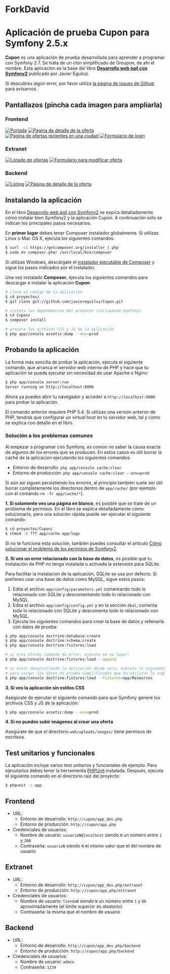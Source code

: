 ForkDavid
=========

Aplicación de prueba Cupon para Symfony 2.5.x
=============================================

**Cupon** es una aplicación de prueba desarrollada para aprender a programar con Symfony 2.7. Se trata de un clon simplificado de Groupon, de ahí el nombre. Esta aplicación es la base del libro **[Desarrollo web ágil con Symfony2](http://www.symfony.es/libro/)** publicado por Javier Eguiluz.

Si descubres algún error, por favor utiliza [la página de issues de Github](https://github.com/javiereguiluz/Cupon/issues) para avisarnos.

Pantallazos (pincha cada imagen para ampliarla)
-----------------------------------------------

### Frontend

[![Portada](http://javiereguiluz.com/cupon/screenshots/thumb-cupon-frontend-portada.png)](http://javiereguiluz.com/cupon/screenshots/cupon-frontend-portada.png)
[![Página de detalle de la oferta](http://javiereguiluz.com/cupon/screenshots/thumb-cupon-frontend-oferta.png)](http://javiereguiluz.com/cupon/screenshots/cupon-frontend-oferta.png)
[![Página de ofertas recientes en una ciudad](http://javiereguiluz.com/cupon/screenshots/thumb-cupon-frontend-recientes.png)](http://javiereguiluz.com/cupon/screenshots/cupon-frontend-recientes.png)
[![Formulario de login](http://javiereguiluz.com/cupon/screenshots/thumb-cupon-frontend-login.png)](http://javiereguiluz.com/cupon/screenshots/cupon-frontend-login.png)

### Extranet

[![Listado de ofertas](http://javiereguiluz.com/cupon/screenshots/thumb-cupon-extranet-listado.png)](http://javiereguiluz.com/cupon/screenshots/cupon-extranet-listado.png)
[![Formulario para modificar oferta](http://javiereguiluz.com/cupon/screenshots/thumb-cupon-extranet-modificar-oferta.png)](http://javiereguiluz.com/cupon/screenshots/cupon-extranet-modificar-oferta.png)

### Backend

[![Listing](http://javiereguiluz.com/cupon/screenshots/thumb-cupon-backend-listado.png)](http://javiereguiluz.com/cupon/screenshots/cupon-backend-listado.png)
[![Página de detalle de la oferta](http://javiereguiluz.com/cupon/screenshots/thumb-cupon-backend-ver-oferta.png)](http://javiereguiluz.com/cupon/screenshots/cupon-backend-ver-oferta.png)

Instalando la aplicación
------------------------

En el libro [Desarrollo web ágil con Symfony2](http://www.symfony.es/libro/) se expica detalladamente cómo instalar bien Symfony2 y la aplicación Cupon. A continuación sólo se indican los principales pasos necesarios.

En **primer lugar** debes tener Composer instalador globalmente. Si utilizas Linux o Mac OS X, ejecuta los siguientes comandos:

```bash
$ curl -sS https://getcomposer.org/installer | php 
$ sudo mv composer.phar /usr/local/bin/composer
```

Si utilizas Windows, descárgate el [instalador ejecutable de Composer](https://getcomposer.org/download) y sigue los pasos indicados por el instalador.

Una vez instalado **Composer**, ejecuta los siguientes comandos para descargar e instalar la aplicación **Cupon**:

```bash
# clona el código de la aplicación
$ cd proyectos/
$ git clone git://github.com/javiereguiluz/Cupon.git

# instala las dependencias del proyecot (incluyendo Symfony)
$ cd Cupon/
$ composer install

# prepara los archivos CSS y JS de la aplicación
$ php app/console assetic:dump --env=prod
```

Probando la aplicación
----------------------

La forma más sencilla de probar la aplicación, ejecuta el siguiente comando, que arranca el servidor web interno de PHP y hace que tu aplicación se pueda ejecutar sin necesidad de usar Apache o Nginx:

```bash
$ php app/console server:run
Server running on http://localhost:8000
```

Ahora ya puedes abrir tu navegador y acceder a `http://localhost:8000` para probar la aplicación.

El comando anterior requiere PHP 5.4. Si utilizas una versión anterior de PHP, tendrás que configurar un *virtual host* en tu servidor web, tal y como se explica con detalle en el libro.

### Solución a los problemas comunes

Al empezar a programar con Symfony, es común no saber la causa exacta de algunos de los errores que se producen. En estos casos es útil borrar la caché de la aplicación ejecutando los siguientes comandos:

  * Entorno de desarrollo: `php app/console cache:clear`
  * Entorno de producción: `php app/console cache:clear --env=prod`

Si aún así siguen persistiendo los errores, al principio también suele ser útil borrar completamente los directorios dentro de `app/cache/` (por ejemplo con el comando `rm -fr app/cache/*`).

**1. Si solamente ves una página en blanco**, es posible que se trate de un problema de permisos. En el libro se explica detalladamente cómo solucionarlo, pero una solución rápida puede ser ejecutar el siguiente comando:

```bash
$ cd proyectos/Cupon/
$ chmod -R 777 app/cache app/logs
```

Si no te funciona esta solución, también puedes consultar el artículo [Cómo solucionar el problema de los permisos de Symfony2](http://symfony.es/documentacion/como-solucionar-el-problema-de-los-permisos-de-symfony2/).

**2. Si ves un error relacionado con la base de datos**, es posible que tu instalación de PHP no tenga instalada o activada la extensión para SQLite.

Para facilitar la instalación de la aplicación, SQLite se usa por defecto. Si prefieres usar una base de datos como MySQL, sigue estos pasos:

  1. Edita el archivo `app/config/parameters.yml` comentando todo lo relacionado con SQLite y descomentando todo lo relacionado con MySQL.
  2. Edita el archivo `app/config/config.yml` y en la sección `dbal`, comenta todo lo relacionado con SQLite y descomenta todo lo relacionado con MySQL.
  3. Ejecuta los siguientes comandos para crear la base de datos y rellenarla con datos de prueba:

```bash
$ php app/console doctrine:database:create
$ php app/console doctrine:schema:create
$ php app/console doctrine:fixtures:load

# si este último comando da error, ejecuta en su lugar:
$ php app/console doctrine:fixtures:load --append

# si estás desarrollando la aplicación desde cero, ejecuta lo siguiente
# para cargar los datos de prueba simplificados que no utilizan la seguridad
$ php app/console doctrine:fixtures:load --fixtures=app/Resources
```

**3. Si ves la aplicación sin estilos CSS**

Asegúrate de ejecutar el siguiente comando para que Symfony genere los archivos CSS y JS de la aplicación:

```bash
$ php app/console assetic:dump --env=prod
```

**4. Si no puedes subir imágenes al crear una oferta**

Asegúrate de que el directorio `web/uploads/images/` tiene permisos de escritura.

Test unitarios y funcionales
----------------------------

La aplicación incluye varios test unitarios y funcionales de ejemplo. Para
ejecutarlos debes tener la herramienta [PHPUnit](https://github.com/sebastianbergmann/phpunit/) instalada. Después, ejecuta el siguiente comando en el directorio raíz del proyecto:

```bash
$ phpunit -c app
```

Frontend
--------

  * URL:
    * Entorno de desarrollo: `http://cupon/app_dev.php`
    * Entorno de producción: `http://cupon/app.php`
  * Credenciales de usuarios:
    * Nombre de usuario: `usuarioN@localhost` siendo `N` un número entre `1` y `200`
    * Contraseña: `usuarioN` siendo `N` el mismo valor que el del nombre de usuario

Extranet
--------

  * URL:
    * Entorno de desarrollo: `http://cupon/app_dev.php/extranet`
    * Entorno de producción: `http://cupon/app.php/extranet`
  * Credenciales de usuarios:
    * Nombre de usuario: `tiendaN` siendo `N` un número entre `1` y `80` aproximadamente
    (el límite superior es aleatorio)
    * Contraseña: la misma que el nombre de usuario

Backend
-------

  * URL:
    * Entorno de desarrollo: `http://cupon/app_dev.php/backend`
    * Entorno de producción: `http://cupon/app.php/backend`
  * Credenciales de usuarios:
    * Nombre de usuario: `admin`
    * Contraseña: `1234`

